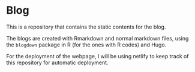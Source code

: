 # Blog

This is a repository that contains the static contents for the blog.

The blogs  are created with Rmarkdown and normal markdown files, using the `blogdown` package in R (for the ones with R codes) and Hugo.

For the deployment of the webpage, I will be using netlify to keep track of this repository for automatic deployment.
